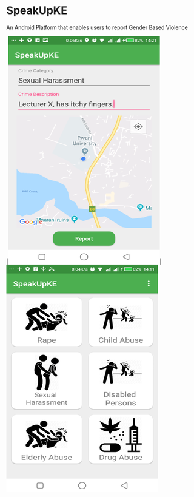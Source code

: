 # SpeakUpKE
An Android Platform that enables users to report Gender Based Violence 

|<img src= "speakUp/speakUp1.png" width = "400" height = "600">|
<img src= "speakUp/speakUp2.png" width = "400" height = "600">

